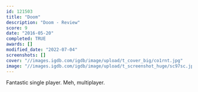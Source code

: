 ```yaml
---
id: 121503
title: "Doom"
description: "Doom - Review"
score: 9
date: "2016-05-20"
completed: TRUE
awards: []
modified_date: "2022-07-04"
screenshots: []
cover: "//images.igdb.com/igdb/image/upload/t_cover_big/co1rnt.jpg"
image: "//images.igdb.com/igdb/image/upload/t_screenshot_huge/sc97sc.jpg"
---
```

Fantastic single player. Meh, multiplayer.